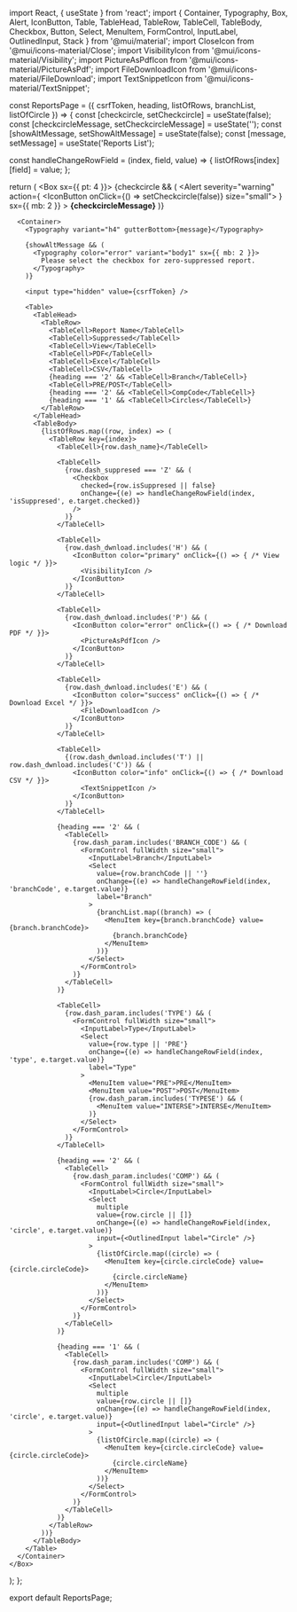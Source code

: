 import React, { useState } from 'react';
import {
  Container, Typography, Box, Alert, IconButton, Table, TableHead,
  TableRow, TableCell, TableBody, Checkbox, Button, Select, MenuItem,
  FormControl, InputLabel, OutlinedInput, Stack
} from '@mui/material';
import CloseIcon from '@mui/icons-material/Close';
import VisibilityIcon from '@mui/icons-material/Visibility';
import PictureAsPdfIcon from '@mui/icons-material/PictureAsPdf';
import FileDownloadIcon from '@mui/icons-material/FileDownload';
import TextSnippetIcon from '@mui/icons-material/TextSnippet';

const ReportsPage = ({ csrfToken, heading, listOfRows, branchList, listOfCircle }) => {
  const [checkcircle, setCheckcircle] = useState(false);
  const [checkcircleMessage, setCheckcircleMessage] = useState('');
  const [showAltMessage, setShowAltMessage] = useState(false);
  const [message, setMessage] = useState('Reports List');

  const handleChangeRowField = (index, field, value) => {
    listOfRows[index][field] = value;
  };

  return (
    <Box sx={{ pt: 4 }}>
      {checkcircle && (
        <Alert
          severity="warning"
          action={
            <IconButton onClick={() => setCheckcircle(false)} size="small">
              <CloseIcon fontSize="inherit" />
            </IconButton>
          }
          sx={{ mb: 2 }}
        >
          <strong>{checkcircleMessage}</strong>
        </Alert>
      )}

      <Container>
        <Typography variant="h4" gutterBottom>{message}</Typography>

        {showAltMessage && (
          <Typography color="error" variant="body1" sx={{ mb: 2 }}>
            Please select the checkbox for zero-suppressed report.
          </Typography>
        )}

        <input type="hidden" value={csrfToken} />

        <Table>
          <TableHead>
            <TableRow>
              <TableCell>Report Name</TableCell>
              <TableCell>Suppressed</TableCell>
              <TableCell>View</TableCell>
              <TableCell>PDF</TableCell>
              <TableCell>Excel</TableCell>
              <TableCell>CSV</TableCell>
              {heading === '2' && <TableCell>Branch</TableCell>}
              <TableCell>PRE/POST</TableCell>
              {heading === '2' && <TableCell>CompCode</TableCell>}
              {heading === '1' && <TableCell>Circles</TableCell>}
            </TableRow>
          </TableHead>
          <TableBody>
            {listOfRows.map((row, index) => (
              <TableRow key={index}>
                <TableCell>{row.dash_name}</TableCell>

                <TableCell>
                  {row.dash_suppresed === 'Z' && (
                    <Checkbox
                      checked={row.isSuppresed || false}
                      onChange={(e) => handleChangeRowField(index, 'isSuppresed', e.target.checked)}
                    />
                  )}
                </TableCell>

                <TableCell>
                  {row.dash_dwnload.includes('H') && (
                    <IconButton color="primary" onClick={() => { /* View logic */ }}>
                      <VisibilityIcon />
                    </IconButton>
                  )}
                </TableCell>

                <TableCell>
                  {row.dash_dwnload.includes('P') && (
                    <IconButton color="error" onClick={() => { /* Download PDF */ }}>
                      <PictureAsPdfIcon />
                    </IconButton>
                  )}
                </TableCell>

                <TableCell>
                  {row.dash_dwnload.includes('E') && (
                    <IconButton color="success" onClick={() => { /* Download Excel */ }}>
                      <FileDownloadIcon />
                    </IconButton>
                  )}
                </TableCell>

                <TableCell>
                  {(row.dash_dwnload.includes('T') || row.dash_dwnload.includes('C')) && (
                    <IconButton color="info" onClick={() => { /* Download CSV */ }}>
                      <TextSnippetIcon />
                    </IconButton>
                  )}
                </TableCell>

                {heading === '2' && (
                  <TableCell>
                    {row.dash_param.includes('BRANCH_CODE') && (
                      <FormControl fullWidth size="small">
                        <InputLabel>Branch</InputLabel>
                        <Select
                          value={row.branchCode || ''}
                          onChange={(e) => handleChangeRowField(index, 'branchCode', e.target.value)}
                          label="Branch"
                        >
                          {branchList.map((branch) => (
                            <MenuItem key={branch.branchCode} value={branch.branchCode}>
                              {branch.branchCode}
                            </MenuItem>
                          ))}
                        </Select>
                      </FormControl>
                    )}
                  </TableCell>
                )}

                <TableCell>
                  {row.dash_param.includes('TYPE') && (
                    <FormControl fullWidth size="small">
                      <InputLabel>Type</InputLabel>
                      <Select
                        value={row.type || 'PRE'}
                        onChange={(e) => handleChangeRowField(index, 'type', e.target.value)}
                        label="Type"
                      >
                        <MenuItem value="PRE">PRE</MenuItem>
                        <MenuItem value="POST">POST</MenuItem>
                        {row.dash_param.includes('TYPESE') && (
                          <MenuItem value="INTERSE">INTERSE</MenuItem>
                        )}
                      </Select>
                    </FormControl>
                  )}
                </TableCell>

                {heading === '2' && (
                  <TableCell>
                    {row.dash_param.includes('COMP') && (
                      <FormControl fullWidth size="small">
                        <InputLabel>Circle</InputLabel>
                        <Select
                          multiple
                          value={row.circle || []}
                          onChange={(e) => handleChangeRowField(index, 'circle', e.target.value)}
                          input={<OutlinedInput label="Circle" />}
                        >
                          {listOfCircle.map((circle) => (
                            <MenuItem key={circle.circleCode} value={circle.circleCode}>
                              {circle.circleName}
                            </MenuItem>
                          ))}
                        </Select>
                      </FormControl>
                    )}
                  </TableCell>
                )}

                {heading === '1' && (
                  <TableCell>
                    {row.dash_param.includes('COMP') && (
                      <FormControl fullWidth size="small">
                        <InputLabel>Circle</InputLabel>
                        <Select
                          multiple
                          value={row.circle || []}
                          onChange={(e) => handleChangeRowField(index, 'circle', e.target.value)}
                          input={<OutlinedInput label="Circle" />}
                        >
                          {listOfCircle.map((circle) => (
                            <MenuItem key={circle.circleCode} value={circle.circleCode}>
                              {circle.circleName}
                            </MenuItem>
                          ))}
                        </Select>
                      </FormControl>
                    )}
                  </TableCell>
                )}
              </TableRow>
            ))}
          </TableBody>
        </Table>
      </Container>
    </Box>
  );
};

export default ReportsPage;